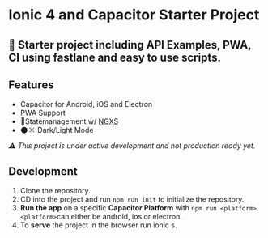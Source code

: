 # Ionic 4 and Capacitor Starter Project
🤩 Starter project including API Examples, PWA, CI using fastlane and easy to use scripts.
---

## Features

* Capacitor for Android, iOS and Electron
* PWA Support
* 🚀Statemanagement w/ [NGXS](https://ngxs.gitbook.io/ngxs/)
* 🌑☀️ Dark/Light Mode


*⚠ This project is under active development and not production ready yet.*

## Development

1. Clone the repository.
2. CD into the project and run `npm run init` to initialize the repository.
3. **Run the app** on a specific **Capacitor Platform** with `npm run <platform>`. `<platform>`can either be android, ios or electron.
4. To **serve** the project in the browser run ionic s.